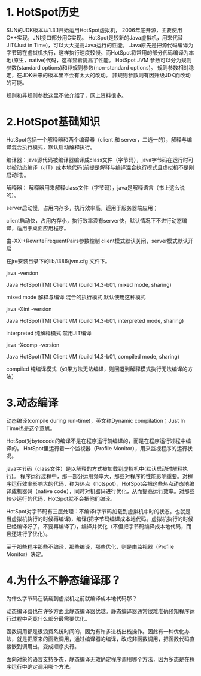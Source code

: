 # 1. HotSpot历史
SUN的JDK版本从1.3.1开始运用HotSpot虚拟机， 2006年底开源，主要使用C++实现，JNI接口部分用C实现。
HotSpot是较新的Java虚拟机，用来代替JIT(Just in Time)，可以大大提高Java运行的性能。 
Java原先是把源代码编译为字节码在虚拟机执行，这样执行速度较慢。而HotSpot将常用的部分代码编译为本地(原生，native)代码，这样显着提高了性能。 
HotSpot JVM 参数可以分为规则参数(standard options)和非规则参数(non-standard options)。 
规则参数相对稳定，在JDK未来的版本里不会有太大的改动。 
非规则参数则有因升级JDK而改动的可能。

规则和非规则参数这里不做介绍了，网上资料很多。

# 2.HotSpot基础知识
HotSpot包括一个解释器和两个编译器（client 和 server，二选一的），解释与编译混合执行模式，默认启动解释执行。

编译器：java源代码被编译器编译成class文件（字节码），java字节码在运行时可以被动态编译（JIT）成本地代码(前提是解释与编译混合执行模式且虚拟机不是刚启动时)。

解释器： 解释器用来解释class文件（字节码），java是解释语言（书上这么说的）。

server启动慢，占用内存多，执行效率高，适用于服务器端应用；

client启动快，占用内存小，执行效率没有server快，默认情况下不进行动态编译，适用于桌面应用程序。

由-XX:+RewriteFrequentPairs参数控制  client模式默认关闭，server模式默认开启

在jre安装目录下的lib/i386/jvm.cfg 文件下。

java -version

Java HotSpot(TM) Client VM (build 14.3-b01, mixed mode, sharing)

mixed mode 解释与编译 混合的执行模式 默认使用这种模式

java -Xint -version

Java HotSpot(TM) Client VM (build 14.3-b01, interpreted mode, sharing)

interpreted  纯解释模式 禁用JIT编译

java -Xcomp -version

Java HotSpot(TM) Client VM (build 14.3-b01, compiled mode, sharing)

compiled  纯编译模式（如果方法无法编译，则回退到解释模式执行无法编译的方法）

# 3.动态编译
动态编译(compile during run-time)，英文称Dynamic compilation；Just In Time也是这个意思。

HotSpot对bytecode的编译不是在程序运行前编译的，而是在程序运行过程中编译的。
HotSpot里运行着一个监视器（Profile Monitor），用来监视程序的运行状况。

java字节码（class文件）是以解释的方式被加载到虚拟机中(默认启动时解释执行)。 程序运行过程中，那一部分运用频率大，那些对程序的性能影响重要。对程序运行效率影响大的代码，称为热点（hotspot），HotSpot会把这些热点动态地编译成机器码（native code），同时对机器码进行优化，从而提高运行效率。对那些较少运行的代码，HotSpot就不会把他们编译。

HotSpot对字节码有三层处理：不编译(字节码加载到虚拟机中时的状态。也就是当虚拟机执行的时候再编译)，编译(把字节码编译成本地代码。虚拟机执行的时候已经编译好了，不要再编译了)，编译并优化（不但把字节码编译成本地代码，而且还进行了优化）。

至于那些程序那些不编译，那些编译，那些优化，则是由监视器（Profile Monitor）决定。

# 4.为什么不静态编译那？
为什么字节码在装载到虚拟机之前就编译成本地代码那？ 

动态编译器也在许多方面比静态编译器优越。静态编译器通常很难准确预知程序运行过程中究竟什么部分最需要优化。

函数调用都是很浪费系统时间的，因为有许多进栈出栈操作。因此有一种优化办法，就是把原来的函数调用，通过编译器的编译，改成非函数调用，把函数代码直接嵌到调用出，变成顺序执行。

面向对象的语言支持多态，静态编译无效确定程序调用哪个方法，因为多态是在程序运行中确定调用哪个方法。